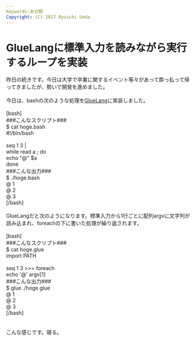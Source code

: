 ```yaml
---
Keywords:未分類
Copyright: (C) 2017 Ryuichi Ueda
---
```

# GlueLangに標準入力を読みながら実行するループを実装
昨日の続きです。今日は大学で卒業に関するイベント等々があって酔っ払って帰ってきましたが、勢いで開発を進めました。<br />
<br />
今日は、bashの次のような処理を<a href="https://ryuichiueda.github.io/GlueLangDoc_ja/">GlueLang</a>に実装しました。<br />
<br />
[bash]<br />
###こんなスクリプト###<br />
$ cat hoge.bash <br />
#!/bin/bash<br />
<br />
seq 1 3 |<br />
while read a ; do<br />
	echo &quot;\@&quot; $a<br />
done<br />
###こんな出力###<br />
$ ./hoge.bash<br />
\@ 1<br />
\@ 2<br />
\@ 3<br />
[/bash]<br />
<br />
GlueLangだと次のようになります。標準入力から1行ごとに配列argvに文字列が読み込まれ、foreachの下に書いた処理が繰り返されます。<br />
<br />
[bash]<br />
###こんなスクリプト###<br />
$ cat hoge.glue <br />
import PATH<br />
<br />
seq 1 3 &gt;&gt;= foreach<br />
 echo '\@' argv[1]<br />
###こんな出力###<br />
$ glue ./hoge.glue <br />
\@ 1<br />
\@ 2<br />
\@ 3<br />
[/bash]<br />
<br />
<br />
こんな感じです。寝る。
